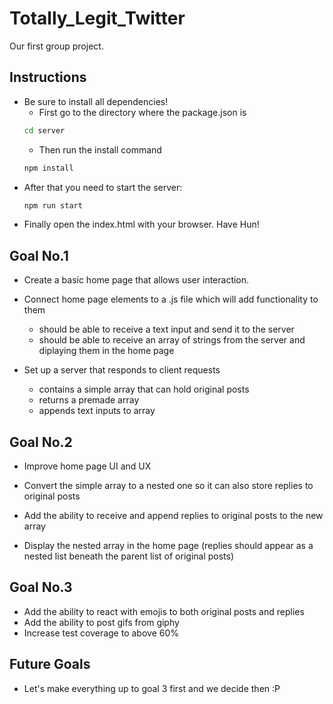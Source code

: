 # Totally_Legit_Twitter
Our first group project.

## Instructions
- Be sure to install all dependencies!
    - First go to the directory where the package.json is
    ```bash
    cd server
    ```
    - Then run the install command
    ```bash
    npm install
    ```
- After that you need to start the server:
    ```bash
    npm run start
    ```
- Finally open the index.html with your browser. Have Hun!

## Goal No.1
- Create a basic home page that allows user interaction.

- Connect home page elements to a .js file which will add functionality to them
    - should be able to receive a text input and send it to the server
    - should be able to receive an array of strings from the server and diplaying them in the home page

- Set up a server that responds to client requests
    - contains a simple array that can hold original posts
    - returns a premade array
    - appends text inputs to array

## Goal No.2
- Improve home page UI and UX

- Convert the simple array to a nested one so it can also store replies to original posts

- Add the ability to receive and append replies to original posts to the new array

- Display the nested array in the home page
    (replies should appear as a nested list beneath the parent list of original posts)

## Goal No.3
- Add the ability to react with emojis to both original posts and replies
- Add the ability to post gifs from giphy
- Increase test coverage to above 60%

## Future Goals
- Let's make everything up to goal 3 first and we decide then :P